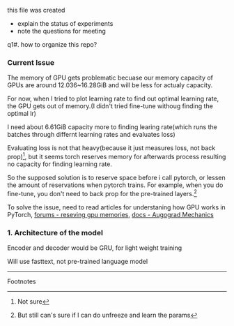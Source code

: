 this file was created
- explain the status of experiments
- note the questions for meeting

q1#. how to organize this repo?

### Current Issue

The memory of GPU gets problematic becuase our memory capacity of GPUs are around 12.036~16.28GiB and will be less for actualy capacity.

For now, when I tried to plot learning rate to find out optimal learning rate, the GPU gets out of memory.(I didn't tried fine-tune withoug finding the optimal lr)

I need about 6.61GiB capacity more to finding learing rate(which runs the batches through differnt learning rates and evaluates loss)

Evaluating loss is not that heavy(because it just measures loss, not back prop)[^1], but it seems torch reserves memory for afterwards process resulting no capacity for finding learning rate. 

So the supposed solution is to reserve space before i call pytorch, or lessen the amount of reservations when pytorch trains. For example, when you do fine-tune, you don't need to back prop for the pre-trained layers.[^2]

To solve the issue, need to read articles for understaning how GPU works in PyTorch, [forums - reseving gpu memories](https://discuss.pytorch.org/t/reserving-gpu-memory/25297), [docs - Augograd Mechanics](https://pytorch.org/docs/master/notes/autograd.html)


### 1. Architecture of the model

Encoder and decoder would be GRU, for light weight training

Will use fasttext, not pre-trained language model

---

Footnotes

[^1]: Not sure
[^2]: But still can's sure if I can do unfreeze and learn the params     
